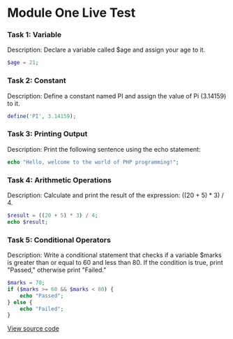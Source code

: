 # Module One Live Test

### Task 1: Variable
Description: Declare a variable called $age and assign your age to it.

```php
$age = 21;
```

### Task 2: Constant
Description: Define a constant named PI and assign the value of Pi (3.14159) to it.

```php
define('PI', 3.14159);
```

### Task 3: Printing Output
Description: Print the following sentence using the echo statement:

```php
echo "Hello, welcome to the world of PHP programming!";
```

### Task 4: Arithmetic Operations
Description: Calculate and print the result of the expression: ((20 + 5) * 3) / 4.

```php
$result = ((20 + 5) * 3) / 4;
echo $result;
```

### Task 5: Conditional Operators
Description: Write a conditional statement that checks if a variable $marks is greater than or equal
to 60 and less than 80. If the condition is true, print "Passed," otherwise print "Failed."

```php
$marks = 70;
if ($marks >= 60 && $marks < 80) {
    echo "Passed";
} else {
    echo "Failed";
}
```

[View source code](live_test1.php)